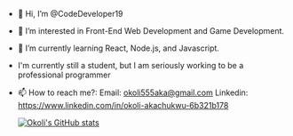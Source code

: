 - 👋 Hi, I’m @CodeDeveloper19
- 👀 I’m interested in Front-End Web Development and Game Development.
- 🌱 I’m currently learning React, Node.js, and Javascript.
- I'm currently still a student, but I am seriously working to be a professional programmer
- 📫 How to reach me?:
    Email: okoli555aka@gmail.com
    Linkedin: https://www.linkedin.com/in/okoli-akachukwu-6b321b178
    
    [![Okoli's GitHub stats](https://github-readme-stats.vercel.app/api?username=CodeDeveloper19)](https://github.com/anuraghazra/github-readme-stats)
<!---
CodeDeveloper19/CodeDeveloper19 is a ✨ special ✨ repository because its `README.md` (this file) appears on your GitHub profile.
You can click the Preview link to take a look at your changes.
--->
